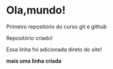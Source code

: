 # Ola,mundo!
 Primeiro repositório do curso git e github

Repositório criado!

Essa linha foi adicionada direto  do site!

**mais uma linha criada**
